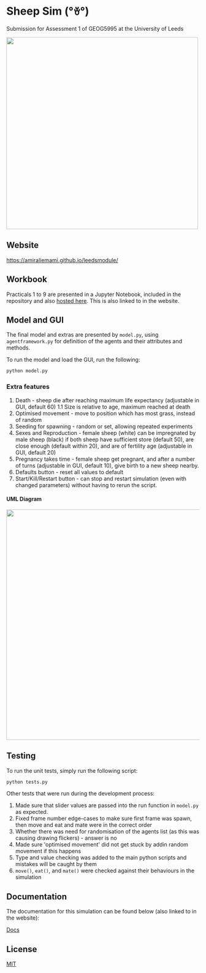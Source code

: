 # Sheep Sim (°ꈊ°)

Submission for Assessment 1 of GEOG5995 at the University of Leeds

<img src="https://amiraliemami.github.io/leedsmodule/images/demo.gif" width="500">

## Website

https://amiraliemami.github.io/leedsmodule/

## Workbook

Practicals 1 to 9 are presented in a Jupyter Notebook, included in the repository and also [hosted here](https://nbviewer.jupyter.org/github/amiraliemami/leedsmodule/blob/master/Jupyter%20Workbook.ipynb). This is also linked to in the website.

## Model and GUI

The final model and extras are presented by ```model.py```, using ```agentframework.py``` for definition of the agents and their attributes and methods.

To run the model and load the GUI, run the following:
```bash
python model.py
```

### Extra features

1. Death - sheep die after reaching maximum life expectancy (adjustable in GUI, default 60)
1.1 Size is relative to age, maximum reached at death
2. Optimised movement - move to position which has most grass, instead of random
3. Seeding for spawning - random or set, allowing repeated experiments
4. Sexes and Reproduction - female sheep (white) can be impregnated by male sheep (black) if both sheep have sufficient store (default 50), are close enough (default within 20), and are of fertility age (adjustable in GUI, default 20)
5. Pregnancy takes time - female sheep get pregnant, and after a number of turns (adjustable in GUI, default 10), give birth to a new sheep nearby.
6. Defaults button - reset all values to default
7. Start/Kill/Restart button - can stop and restart simulation (even with changed parameters) without having to rerun the script.

#### UML Diagram

<img src="https://amiraliemami.github.io/leedsmodule/images/uml.png" width="600">

## Testing

To run the unit tests, simply run the following script:
```bash
python tests.py
```

Other tests that were run during the development process:

1. Made sure that slider values are passed into the run function in ```model.py``` as expected.
2. Fixed frame number edge-cases to make sure first frame was spawn, then move and eat and mate were in the correct order
3. Whether there was need for randomisation of the agents list (as this was causing drawing flickers) - answer is no 
4. Made sure 'optimised movement' did not get stuck by addin random movement if this happens 
5. Type and value checking was added to the main python scripts and mistakes will be caught by them
6. ```move()```, ```eat()```, and ```mate()``` were checked against their behaviours in the simulation

## Documentation

The documentation for this simulation can be found below (also linked to in the website):

[Docs](https://amiraliemami.github.io/leedsmodule/docs/build/modules.html)

## License
[MIT](https://choosealicense.com/licenses/mit/)

